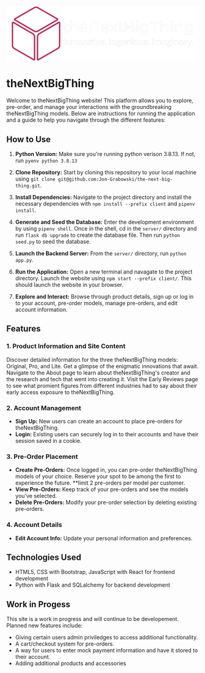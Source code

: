 ![alt text](/client/public/assets/thenextbigthing-high-resolution-logo-color-on-transparent-background-cropped.png)

# theNextBigThing

Welcome to theNextBigThing website! This platform allows you to explore, pre-order, and manage your interactions with the groundbreaking theNextBigThing models. Below are instructions for running the application and a guide to help you navigate through the different features:

## How to Use 

1. **Python Version:** Make sure you're running python verison 3.8.13. If not, run `pyenv python 3.8.13`

2. **Clone Repository:** Start by cloning this repository to your local machine using `git clone git@github.com:Jon-Grabowski/the-next-big-thing.git`. 

3. **Install Dependencies:** Navigate to the project directory and install the necessary dependencies with `npm install --prefix client` and `pipenv install`.

4. **Generate and Seed the Database:** Enter the development environment by using `pipenv shell`. Once in the shell, cd in the `server/` directory and run `flask db upgrade` to create the database file. Then run `python seed.py` to seed the database. 

5. **Launch the Backend Server:** From the `server/` directory, run `python app.py`.

6. **Run the Application:** Open a new terminal and navagate to the project directory. Launch the website using `npm start --prefix client/`. This should launch the website in your browser.

7. **Explore and Interact:** Browse through product details, sign up or log in to your account, pre-order models, manage pre-orders, and edit account information.

## Features

### 1. Product Information and Site Content
Discover detailed information for the three theNextBigThing models: Original, Pro, and Lite. Get a glimpse of the enigmatic innovations that await. Navigate to the About page to learn about theNextBigThing's creator and the research and tech that went into creating it. Visit the Early Reviews page to see what promient figures from different industries had to say about their early access exposure to theNextBigThing.

### 2. Account Management
- **Sign Up:** New users can create an account to place pre-orders for theNextBigThing.
- **Login:** Existing users can securely log in to their accounts and have their session saved in a cookie.

### 3. Pre-Order Placement
- **Create Pre-Orders:** Once logged in, you can pre-order theNextBigThing models of your choice. Reserve your spot to be among the first to experience the future. **limit 2 pre-orders per model per customer.
- **View Pre-Orders:** Keep track of your pre-orders and see the models you've selected.
- **Delete Pre-Orders:** Modify your pre-order selection by deleting existing pre-orders.

### 4. Account Details
- **Edit Account Info:** Update your personal information and preferences.


## Technologies Used

- HTML5, CSS with Bootstrap, JavaScript with React for frontend development
- Python with Flask and SQLalchemy for backend development

## Work in Progess

This site is a work in progress and will continue to be developement. Planned new features include:

- Giving certain users admin priviledges to access additional functionality.
- A cart/checkout system for pre-orders.
- A way for users to enter mock payment information and have it stored to their account.
- Adding additional products and accessories 
